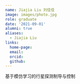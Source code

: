 ```yaml
---
name: Jiajia Liu 刘佳佳
image: images/photo.jpg
role: graduate
date: '2021-09-01'
alumni: true
aliases:
  - Jiajia Liu
links:
  home-page: 
  email: 
  orcid: 
  github: 
---
```


基于模仿学习的行星探测制导与控制